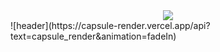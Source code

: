 <div align="center">
  <img src="https://capsule-render.vercel.app/api?type=venom&color=0:FF69B4,100:FA7000&height=300&section=header&text=Hellow%20SEOJIN%20World!&animation=scaleIn&fontSize=70&stroke=FA7000" />
</div>
![header](https://capsule-render.vercel.app/api?text=capsule_render&animation=fadeIn)
